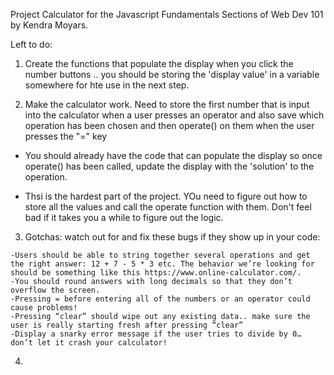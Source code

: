 Project Calculator for the Javascript Fundamentals Sections of Web Dev 101 by Kendra Moyars.

Left to do:
1. Create the functions that populate the display when you click the number buttons .. you should be storing the 'display value' in a variable somewhere for hte use in the next step.

2. Make the calculator work. Need to store the first number that is input into the calculator when a user presses an operator and also save which operation has been chosen and then operate() on them when the user presses the "=" key

  - You should already have the code that can populate the display so once operate() has been called, update the display with the 'solution' to the operation.

  - Thsi is the hardest part of the project. YOu need to figure out how to store all the values and call the operate function with them. Don't feel bad if it takes you a while to figure out the logic.

  3. Gotchas: watch out for and fix these bugs if they show up in your code: 
    
    -Users should be able to string together several operations and get the right answer: 12 + 7 - 5 * 3 etc. The behavior we’re looking for should be something like this https://www.online-calculator.com/.
    -You should round answers with long decimals so that they don’t overflow the screen.
    -Pressing = before entering all of the numbers or an operator could cause problems!
    -Pressing “clear” should wipe out any existing data.. make sure the user is really starting fresh after pressing “clear”
    -Display a snarky error message if the user tries to divide by 0… don’t let it crash your calculator!
4. 